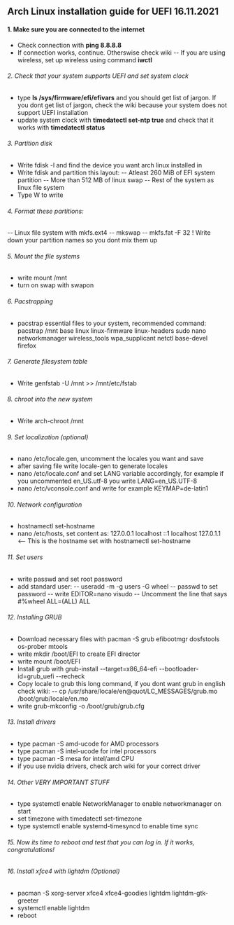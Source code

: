 ## Arch Linux installation guide for UEFI 16.11.2021

#### 1. Make sure you are connected to the internet
- Check connection with **ping 8.8.8.8**
- If connection works, continue. Otherswise check wiki
-- If you are using wireless, set up wireless using command **iwctl**

###### 2. Check that your system supports UEFI and set system clock
- type **ls /sys/firmware/efi/efivars** and you should get list of jargon. If you dont get list of jargon, check the wiki because your system does not support UEFI installation
- update system clock with **timedatectl set-ntp true** and check that it works with **timedatectl status**

###### 3. Partition disk
- Write fdisk -l and find the device you want arch linux installed in
- Write fdisk <harddrive> and partition this layout:
-- Atleast 260 MiB of EFI system partition
-- More than 512 MB of linux swap
-- Rest of the system as linux file system
- Type W to write

###### 4. Format these partitions:
-- Linux file system with mkfs.ext4 <partition>
-- mkswap <swap partition>
-- mkfs.fat -F 32 <EFI partition>
! Write down your partition names so you dont mix them up

###### 5. Mount the file systems
- write mount <linux file system> /mnt
- turn on swap with swapon <swap partition>

###### 6. Pacstrapping
- pacstrap essential files to your system, recommended command:
pacstrap /mnt base linux linux-firmware linux-headers sudo nano networkmanager wireless_tools wpa_supplicant netctl base-devel firefox

###### 7. Generate filesystem table
- Write genfstab -U /mnt >> /mnt/etc/fstab

###### 8. chroot into the new system
- Write arch-chroot /mnt

###### 9. Set localization (optional)
- nano /etc/locale.gen, uncomment the locales you want and save
- after saving file write locale-gen to generate locales
- nano /etc/locale.conf and set LANG variable accordingly, for example if you uncommented en_US.utf-8 you write LANG=en_US.UTF-8
- nano /etc/vconsole.conf and write for example KEYMAP=de-latin1

###### 10. Network configuration
- hostnamectl set-hostname <myhostname>
- nano /etc/hosts, set content as:
127.0.0.1		localhost
::1				localhost
127.0.1.1	<myhostname> <-- This is the hostname set with hostnamectl set-hostname

###### 11. Set users
- write passwd and set root password
- add standard user:
-- useradd -m -g users -G wheel <username>
-- passwd <username> to set password
-- write EDITOR=nano visudo
-- Uncomment the line that says #%wheel ALL=(ALL) ALL

###### 12. Installing GRUB
- Download necessary files with pacman -S grub efibootmgr dosfstools os-prober mtools
- write mkdir /boot/EFI to create EFI director
- write mount <EFI PARTITION> /boot/EFI
- Install grub with grub-install --target=x86_64-efi --bootloader-id=grub_uefi --recheck
- Copy locale to grub this long command, if you dont want grub in english check wiki:
-- cp /usr/share/locale/en\@quot/LC_MESSAGES/grub.mo /boot/grub/locale/en.mo
- write grub-mkconfig -o /boot/grub/grub.cfg

###### 13. Install drivers
- type pacman -S amd-ucode for AMD processors
- type pacman -S intel-ucode for intel processors
- type pacman -S mesa for intel/amd CPU
- if you use nvidia drivers, check arch wiki for your correct driver

###### 14. Other VERY IMPORTANT STUFF
- type systemctl enable NetworkManager to enable networkmanager on start
- set timezone with timedatectl set-timezone <your timezone>
- type systemctl enable systemd-timesyncd to enable time sync

###### 15. Now its time to reboot and test that you can log in. If it works, congratulations!

###### 16. Install xfce4 with lightdm (Optional)
- pacman -S xorg-server xfce4 xfce4-goodies lightdm lightdm-gtk-greeter
- systemctl enable lightdm
- reboot